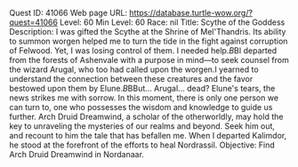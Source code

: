 Quest ID: 41066
Web page URL: https://database.turtle-wow.org/?quest=41066
Level: 60
Min Level: 60
Race: nil
Title: Scythe of the Goddess
Description: I was gifted the Scythe at the Shrine of Mel'Thandris. Its ability to summon worgen helped me to turn the tide in the fight against corruption of Felwood. Yet, I was losing control of them. I needed help.$B$BI departed from the forests of Ashenvale with a purpose in mind—to seek counsel from the wizard Arugal, who too had called upon the worgen.I yearned to understand the connection between these creatures and the favor bestowed upon them by Elune.$B$BBut... Arugal... dead? Elune's tears, the news strikes me with sorrow. In this moment, there is only one person we can turn to, one who possesses the wisdom and knowledge to guide us further. Arch Druid Dreamwind, a scholar of the otherworldly, may hold the key to unraveling the mysteries of our realms and beyond. Seek him out, and recount to him the tale that has befallen me. When I departed Kalimdor, he stood at the forefront of the efforts to heal Nordrassil.
Objective: Find Arch Druid Dreamwind in Nordanaar.
